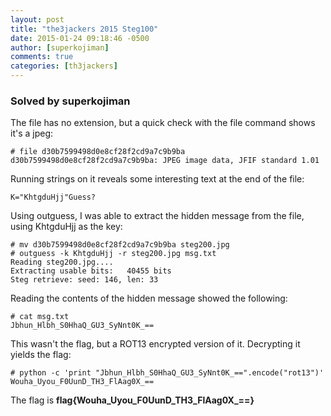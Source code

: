 ```yaml
---
layout: post
title: "the3jackers 2015 Steg100"
date: 2015-01-24 09:18:46 -0500
author: [superkojiman]
comments: true
categories: [th3jackers]
---
```


### Solved by superkojiman

The file has no extension, but a quick check with the file command shows it's a jpeg:

```
# file d30b7599498d0e8cf28f2cd9a7c9b9ba 
d30b7599498d0e8cf28f2cd9a7c9b9ba: JPEG image data, JFIF standard 1.01
```

Running strings on it reveals some interesting text at the end of the file:

```
K="KhtgduHjj"Guess?
```

Using outguess, I was able to extract the hidden message from the file, using KhtgduHjj as the key: 

```
# mv d30b7599498d0e8cf28f2cd9a7c9b9ba steg200.jpg
# outguess -k KhtgduHjj -r steg200.jpg msg.txt
Reading steg200.jpg....
Extracting usable bits:   40455 bits
Steg retrieve: seed: 146, len: 33
```

Reading the contents of the hidden message showed the following:

```
# cat msg.txt 
Jbhun_Hlbh_S0HhaQ_GU3_SyNnt0K_==
```

This wasn't the flag, but a ROT13 encrypted version of it. Decrypting it yields the flag: 

```
# python -c 'print "Jbhun_Hlbh_S0HhaQ_GU3_SyNnt0K_==".encode("rot13")'
Wouha_Uyou_F0UunD_TH3_FlAag0X_==
```

The flag is **flag{Wouha_Uyou_F0UunD_TH3_FlAag0X_==}**
